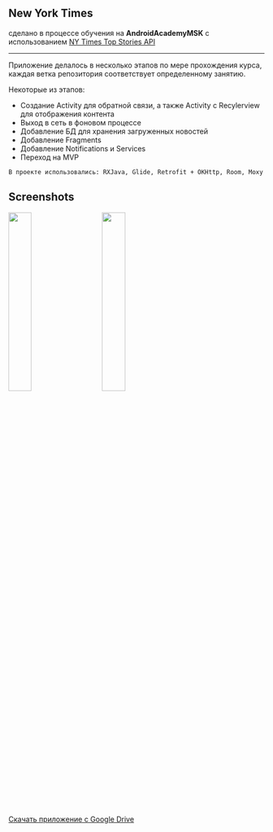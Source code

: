 New York Times
---
сделано в процессе обучения на **AndroidAcademyMSK**
с использованием [NY Times Top Stories API](https://developer.nytimes.com/docs/top-stories-product/1/overview)
***
Приложение делалось в несколько этапов по мере прохождения курса, каждая ветка репозитория соответствует определенному занятию.

Некоторые из этапов:
* Создание Activity для обратной связи, а также Activity с Recylerview для отображения контента
* Выход в сеть в фоновом процессе
* Добавление БД для хранения загруженных новостей
* Добавление Fragments
* Добавление Notifications и Services
* Переход на MVP

`В проекте использовались: RXJava, Glide, Retrofit + OKHttp, Room, Moxy`

## Screenshots
<div>
<img  src="https://media.giphy.com/media/5ts9oyZv9kAhz3qn1X/giphy.gif" width="30%" >
  <img width="5%" >
<img  src="https://media.giphy.com/media/5UwMD4eyRRk2j9JP1K/giphy.gif" width="30%" >
</div>

[Скачать приложение с Google Drive](https://drive.google.com/open?id=16r-5_hEawwhn32p28bDjlW5t0l1SuORj)
